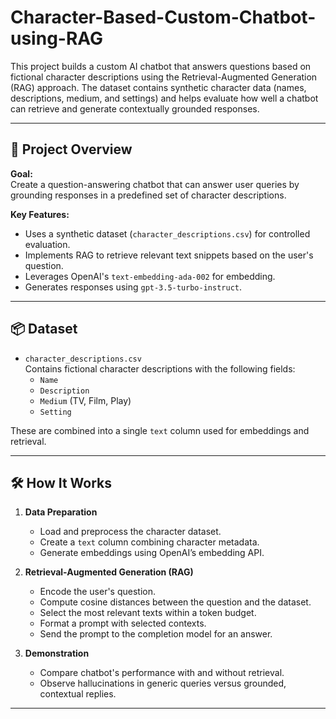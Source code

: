 # Character-Based-Custom-Chatbot-using-RAG
This project builds a custom AI chatbot that answers questions based on fictional character descriptions using the Retrieval-Augmented Generation (RAG) approach. The dataset contains synthetic character data (names, descriptions, medium, and settings) and helps evaluate how well a chatbot can retrieve and generate contextually grounded responses.

---

## 🚀 Project Overview

**Goal:**  
Create a question-answering chatbot that can answer user queries by grounding responses in a predefined set of character descriptions.

**Key Features:**
- Uses a synthetic dataset (`character_descriptions.csv`) for controlled evaluation.
- Implements RAG to retrieve relevant text snippets based on the user's question.
- Leverages OpenAI's `text-embedding-ada-002` for embedding.
- Generates responses using `gpt-3.5-turbo-instruct`.

---

## 📦 Dataset

- `character_descriptions.csv`  
  Contains fictional character descriptions with the following fields:
  - `Name`
  - `Description`
  - `Medium` (TV, Film, Play)
  - `Setting`

These are combined into a single `text` column used for embeddings and retrieval.

---

## 🛠️ How It Works

1. **Data Preparation**
   - Load and preprocess the character dataset.
   - Create a `text` column combining character metadata.
   - Generate embeddings using OpenAI’s embedding API.

2. **Retrieval-Augmented Generation (RAG)**
   - Encode the user's question.
   - Compute cosine distances between the question and the dataset.
   - Select the most relevant texts within a token budget.
   - Format a prompt with selected contexts.
   - Send the prompt to the completion model for an answer.

3. **Demonstration**
   - Compare chatbot's performance with and without retrieval.
   - Observe hallucinations in generic queries versus grounded, contextual replies.

---



